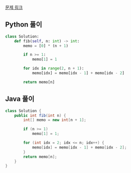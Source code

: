 [문제 링크](https://leetcode.com/problems/fibonacci-number/)


## Python 풀이
```python
class Solution:
    def fib(self, n: int) -> int:
        memo = [0] * (n + 1)

        if n >= 1:
            memo[1] = 1

        for idx in range(2, n + 1):
            memo[idx] = memo[idx - 1] + memo[idx - 2]

        return memo[n]
```

## Java 풀이
```java
class Solution {
    public int fib(int n) {
        int[] memo = new int[n + 1];

        if (n >= 1)
            memo[1] = 1;

        for (int idx = 2; idx <= n; idx++) {
            memo[idx] = memo[idx - 1] + memo[idx - 2];
        }
        return memo[n];
    }
}
```
